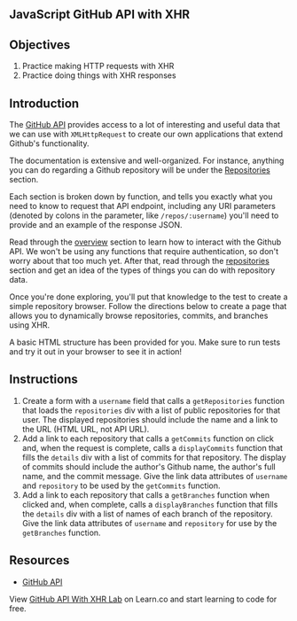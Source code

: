 ## JavaScript GitHub API with XHR

## Objectives

1.  Practice making HTTP requests with XHR
2.  Practice doing things with XHR responses

## Introduction

The [GitHub API][api] provides access to a lot of interesting and useful data
that we can use with `XMLHttpRequest` to create our own applications that extend
Github's functionality.

The documentation is extensive and well-organized. For instance,
anything you can do regarding a Github repository will be under the
[Repositories][repos] section.

Each section is broken down by function, and tells you exactly what you
need to know to request that API endpoint, including any URI parameters
(denoted by colons in the parameter, like `/repos/:username`) you'll
need to provide and an example of the response JSON.

Read through the [overview][v3] section to learn how to interact with the Github
API. We won't be using any functions that require authentication, so don't worry
about that too much yet. After that, read through the [repositories][repos]
section and get an idea of the types of things you can do with repository data.

Once you're done exploring, you'll put that knowledge to the test to
create a simple repository browser. Follow the directions below to
create a page that allows you to dynamically browse repositories,
commits, and branches using XHR.

A basic HTML structure has been provided for you. Make sure to run
tests and try it out in your browser to see it in action!

## Instructions

1.  Create a form with a `username` field that calls a `getRepositories`
    function that loads the `repositories` div with a list of public repositories
    for that user. The displayed repositories should include the name and a link to
    the URL (HTML URL, not API URL).
2.  Add a link to each repository that calls a `getCommits` function on click
    and, when the request is complete, calls a `displayCommits` function that fills
    the `details` div with a list of commits for that repository. The display of
    commits should include the author's Github name, the author's full name, and the
    commit message. Give the link data attributes of `username` and `repository` to
    be used by the `getCommits` function.
3.  Add a link to each repository that calls a `getBranches` function when
    clicked and, when complete, calls a `displayBranches` function that fills the
    `details` div with a list of names of each branch of the repository. Give the
    link data attributes of `username` and `repository` for use by the `getBranches`
    function.

## Resources

- [GitHub API][api]

[api]: https://developer.github.com/v3/
[v3]: https://developer.github.com/v3/
[repos]: https://developer.github.com/v3/repos/

<p class='util--hide'>View <a href='https://learn.co/lessons/javascript-git-hub-api-with-xhr-lab'>GitHub API With XHR Lab</a> on Learn.co and start learning to code for free.</p>
